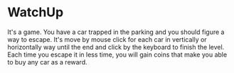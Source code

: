 # WatchUp
It's a game. You have a car trapped in the parking and you should figure a way to escape. It's move by mouse click for each car in vertically or horizontally way until the end and click by the keyboard to finish the level. Each time you escape it in less time, you will gain coins that make you able to buy any car as a reward.
